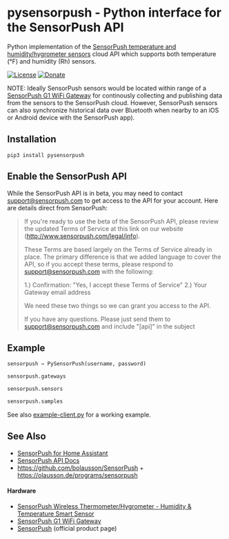# pysensorpush - Python interface for the SensorPush API

Python implementation of the [SensorPush temperature and humidity/hygrometer sensors](https://www.amazon.com/SensorPush-Wireless-Thermometer-Hygrometer-Android/dp/B01AEQ9X9I?tag=rynoshark-20) cloud API which
supports both temperature (&deg;F) and humidity (Rh) sensors. 

[![License](https://img.shields.io/badge/License-Apache%202.0-blue.svg)](https://opensource.org/licenses/Apache-2.0)
[![Donate](https://img.shields.io/badge/Donate-PayPal-green.svg)](https://www.paypal.com/cgi-bin/webscr?cmd=_donations&business=WREP29UDAMB6G)

NOTE: Ideally SensorPush sensors would be located within range of a [SensorPush G1 WiFi Gateway](https://www.amazon.com/SensorPush-G1-WiFi-Gateway-Anywhere/dp/B01N17RWWV?tag=rynoshark-20) for continously collecting and publishing data from the sensors to the SensorPush cloud. However, SensorPush sensors can also synchronize historical data over Bluetooth when nearby to an iOS or Android device with the SensorPush app).

## Installation

```
pip3 install pysensorpush
```

## Enable the SensorPush API

While the SensorPush API is in beta, you may need to contact [support@sensorpush.com](mailto:support@sensorpush.com?subject=[api]) to get access to the API for your account. Here are details direct from SensorPush:

> If you're ready to use the beta of the SensorPush API, please review the updated Terms of Service at this link on our website (http://www.sensorpush.com/legal/info). 
>
> These Terms are based largely on the Terms of Service already in place. The primary difference is that we added language to cover the API, so if you accept these terms, please respond to support@sensorpush.com with the following:
>
> 1.) Confirmation:  "Yes, I accept these Terms of Service"
> 2.) Your Gateway email address
>
> We need these two things so we can grant you access to the API.
>
> If you have any questions. Please just send them to support@sensorpush.com and include "[api]" in the subject

## Example

```python
sensorpush = PySensorPush(username, password)

sensorpush.gateways

sensorpush.sensors

sensorpush.samples
```

See also [example-client.py](example-client.py) for a working example.

## See Also

* [SensorPush for Home Assistant](https://github.com/rsnodgrass/hass-sensorpush)
* [SensorPush API Docs](http://www.sensorpush.com/api/docs)
* https://github.com/bolausson/SensorPush + https://olausson.de/programs/sensorpush

#### Hardware

* [SensorPush Wireless Thermometer/Hygrometer - Humidity & Temperature Smart Sensor](https://www.amazon.com/SensorPush-Wireless-Thermometer-Hygrometer-Android/dp/B01AEQ9X9I?tag=rynoshark-20)
* [SensorPush G1 WiFi Gateway](https://www.amazon.com/SensorPush-G1-WiFi-Gateway-Anywhere/dp/B01N17RWWV?tag=rynoshark-20)
* [SensorPush](https://sensorpush.com) (official product page)
